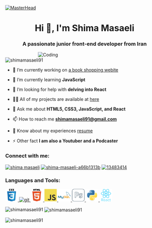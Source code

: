 [![MasterHead](https://repository-images.githubusercontent.com/588181932/e36ec678-7984-4cdd-8e4c-a3932772ff8e)](https://rishnavchanda.io)
<h1 align="center">Hi 👋, I'm Shima Masaeli</h1>
<h3 align="center">A passionate junior front-end developer from Iran</h3>
<img align="right" alt= "Coding" width= "400" src= "https://media.tenor.com/S59bPkT0pqcAAAAC/programming.gif">

<p align="left"> <img src="https://komarev.com/ghpvc/?username=shimamasaeli91&label=Profile%20views&color=0e75b6&style=flat" alt="shimamasaeli91" /> </p>

- 🔭 I’m currently working on [a book shopping webite](https://github.com/ShimaMasaeli91/Book-Shopping-Website)

- 🌱 I’m currently learning **JavaScript**

- 🤝 I’m looking for help with **delving into React**
 
- 👨‍💻 All of my projects are available at [here](here)

- 💬 Ask me about **HTML5, CSS3, JavaScript, and React**

- 📫 How to reach me **shimamasaeli91@gmail.com**

- 📄 Know about my experiences [resume](https://drive.google.com/file/d/1BlhaxKjsPrKEXHNg_xLy0ybvDfZ-b9Hp/view?usp=drive_link)

- ⚡ Other fact **I am also a Youtuber and a Podcaster**

<h3 align="left">Connect with me:</h3>
<p align="left">
<a href="https://codepen.io/shima masaeli" target="blank"><img align="center" src="https://raw.githubusercontent.com/rahuldkjain/github-profile-readme-generator/master/src/images/icons/Social/codepen.svg" alt="shima masaeli" height="30" width="40" /></a>
<a href="https://linkedin.com/in/shima-masaeli" target="blank"><img align="center" src="https://raw.githubusercontent.com/rahuldkjain/github-profile-readme-generator/master/src/images/icons/Social/linked-in-alt.svg" alt="shima-masaeli-a66b1313b" height="30" width="40" /></a>
<a href="https://stackoverflow.com/users/13483414" target="blank"><img align="center" src="https://raw.githubusercontent.com/rahuldkjain/github-profile-readme-generator/master/src/images/icons/Social/stack-overflow.svg" alt="13483414" height="30" width="40" /></a>
</p>

<h3 align="left">Languages and Tools:</h3>
<p align="left"> <a href="https://www.w3schools.com/css/" target="_blank" rel="noreferrer"> <img src="https://raw.githubusercontent.com/devicons/devicon/master/icons/css3/css3-original-wordmark.svg" alt="css3" width="40" height="40"/> </a> <a href="https://git-scm.com/" target="_blank" rel="noreferrer"> <img src="https://www.vectorlogo.zone/logos/git-scm/git-scm-icon.svg" alt="git" width="40" height="40"/> </a> <a href="https://www.w3.org/html/" target="_blank" rel="noreferrer"> <img src="https://raw.githubusercontent.com/devicons/devicon/master/icons/html5/html5-original-wordmark.svg" alt="html5" width="40" height="40"/> </a> <a href="https://developer.mozilla.org/en-US/docs/Web/JavaScript" target="_blank" rel="noreferrer"> <img src="https://raw.githubusercontent.com/devicons/devicon/master/icons/javascript/javascript-original.svg" alt="javascript" width="40" height="40"/> </a> <a href="https://www.mysql.com/" target="_blank" rel="noreferrer"> <img src="https://raw.githubusercontent.com/devicons/devicon/master/icons/mysql/mysql-original-wordmark.svg" alt="mysql" width="40" height="40"/> </a> <a href="https://www.photoshop.com/en" target="_blank" rel="noreferrer"> <img src="https://raw.githubusercontent.com/devicons/devicon/master/icons/photoshop/photoshop-line.svg" alt="photoshop" width="40" height="40"/> </a> <a href="https://www.python.org" target="_blank" rel="noreferrer"> <img src="https://raw.githubusercontent.com/devicons/devicon/master/icons/python/python-original.svg" alt="python" width="40" height="40"/> </a> <a href="https://reactjs.org/" target="_blank" rel="noreferrer"> <img src="https://raw.githubusercontent.com/devicons/devicon/master/icons/react/react-original-wordmark.svg" alt="react" width="40" height="40"/> </a> </p>

<p><img align="left" src="https://github-readme-stats.vercel.app/api/top-langs?username=shimamasaeli91&show_icons=true&locale=en&layout=compact" alt="shimamasaeli91" /></p>

<p>&nbsp;<img align="center" src="https://github-readme-stats.vercel.app/api?username=shimamasaeli91&show_icons=true&locale=en" alt="shimamasaeli91" /></p>

<p><img align="center" src="https://github-readme-streak-stats.herokuapp.com/?user=shimamasaeli91&" alt="shimamasaeli91" /></p>
